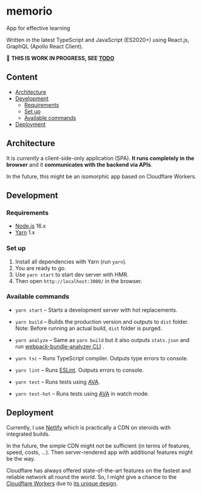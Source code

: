 # memorio

App for effective learning

Written in the latest TypeScript and JavaScript (ES2020+) using React.js, GraphQL (Apollo React Client).

🚧 **THIS IS WORK IN PROGRESS, SEE [TODO](./TODO.md)**


## Content

<!-- **Table of Contents**  *generated with [DocToc](https://github.com/thlorenz/doctoc)* -->
<!-- START doctoc generated TOC please keep comment here to allow auto update -->
<!-- DON'T EDIT THIS SECTION, INSTEAD RE-RUN doctoc TO UPDATE -->

- [Architecture](#architecture)
- [Development](#development)
	- [Requirements](#requirements)
	- [Set up](#set-up)
	- [Available commands](#available-commands)
- [Deployment](#deployment)

<!-- END doctoc generated TOC please keep comment here to allow auto update -->


## Architecture

It is _currently_ a client-side-only application (SPA).
**It runs completely in the browser** and it **communicates with the backend via APIs**.

In the future, this might be an isomorphic app based on Cloudflare Workers.


## Development


### Requirements

- [Node.js](https://nodejs.org/) 16.x
- [Yarn](https://yarnpkg.com/) 1.x


### Set up

1. Install all dependencies with Yarn (run `yarn`).
2. You are ready to go.
3. Use `yarn start` to start dev server with HMR.
4. Then open `http://localhost:3000/` in the browser.


### Available commands

* `yarn start` – Starts a development server with hot replacements.

* `yarn build` – Builds the production version and outputs to `dist` folder. Note: Before running an actual
  build, `dist` folder is purged.

* `yarn analyze` – Same as `yarn build` but it also outputs `stats.json`
  and
  run [webpack-bundle-analyzer CLI](https://github.com/webpack-contrib/webpack-bundle-analyzer#usage-as-a-cli-utility)
  .

* `yarn tsc` – Runs TypeScript compiler. Outputs type errors to console.

* `yarn lint` – Runs [ESLint](https://eslint.org/). Outputs errors to console.

* `yarn test` – Runs tests using [AVA](https://github.com/avajs/ava).

* `yarn test-hot` – Runs tests using [AVA](https://github.com/avajs/ava) in watch mode.


## Deployment

Currently, I use [Netlify](https://www.netlify.com/) which is practically a CDN on steroids with integrated
builds.

In the future, the simple CDN might not be sufficient (in terms of features, speed, costs, ...). Then
server-rendered app with additional features might be the way.

Cloudflare has always offered state-of-the-art features on the fastest and reliable network all round the
world. So, I might give a chance to the [Cloudflare Workers](https://workers.cloudflare.com/) due
to [its unique design](https://developers.cloudflare.com/workers/about/how-it-works/).

